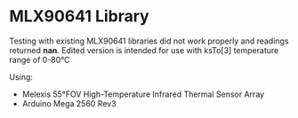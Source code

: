 # MLX90641 Library
Testing with existing MLX90641 libraries did not work properly and readings returned **nan**.
Edited version is intended for use with ksTo[3] temperature range of 0-80°C 

Using:
- Melexis 55°FOV High-Temperature Infrared Thermal Sensor Array
- Arduino Mega 2560 Rev3


